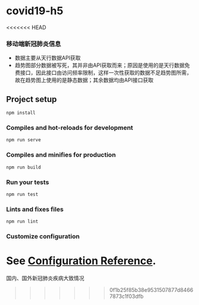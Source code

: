 # covid19-h5
<<<<<<< HEAD

### 移动端新冠肺炎信息
- 数据主要从天行数据API获取
- 趋势图部分数据被写死，其并非由API获取而来；原因是使用的是天行数据免费接口，因此接口由访问频率限制，这样一次性获取的数据不足趋势图所需，故在趋势图上使用的是静态数据；其余数据均由API接口获取

## Project setup
```
npm install
```

### Compiles and hot-reloads for development
```
npm run serve
```

### Compiles and minifies for production
```
npm run build
```

### Run your tests
```
npm run test
```

### Lints and fixes files
```
npm run lint
```

### Customize configuration
See [Configuration Reference](https://cli.vuejs.org/config/).
=======
国内、国外新冠肺炎疾病大致情况
>>>>>>> 0f1b25f85b38e9531507877d84667873c1f03dfb
